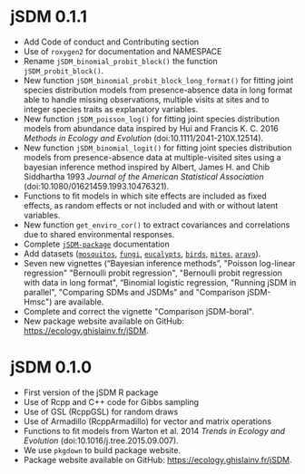 # jSDM 0.1.1
* Add Code of conduct and Contributing section 
* Use of `roxygen2` for documentation and NAMESPACE 
* Rename  `jSDM_binomial_probit_block()` the function `jSDM_probit_block()`.
* New function `jSDM_binomial_probit_block_long_format()` for fitting joint species distribution models from presence-absence data in long format able to handle missing observations, multiple visits at sites and to integer species traits as explanatory variables.  
* New function `jSDM_poisson_log()` for fitting joint species distribution models from abundance data inspired by Hui and Francis K. C. 2016 _Methods in Ecology and Evolution_ (doi:10.1111/2041-210X.12514).
* New function `jSDM_binomial_logit()` for fitting joint species distribution models from presence-absence data at multiple-visited sites using a bayesian inference method inspired by Albert, James H. and Chib Siddhartha 1993 _Journal of the American Statistical Association_ (doi:10.1080/01621459.1993.10476321).
* Functions to fit models in which site effects are included as fixed effects, as random effects or not included and with or without latent variables.
* New function `get_enviro_cor()` to extract covariances and correlations due to shared environmental responses. 
* Complete [`jSDM-package`](https://ecology.ghislainv.fr/jSDM/reference/jSDM-package.html) documentation 
* Add datasets ([`mosquitos`](https://ecology.ghislainv.fr/jSDM/reference/mosquitos.html), [`fungi`](https://ecology.ghislainv.fr/jSDM/reference/fungi.html), [`eucalypts`](https://ecology.ghislainv.fr/jSDM/reference/eucalypts.html), [`birds`](https://ecology.ghislainv.fr/jSDM/reference/birds.html), [`mites`](https://ecology.ghislainv.fr/jSDM/reference/mites.html), [`aravo`](https://ecology.ghislainv.fr/jSDM/reference/aravo.html)). 
* Seven new vignettes (“Bayesian inference methods”, "Poisson log-linear regression" "Bernoulli probit regression", "Bernoulli probit regression with data in long format", “Binomial logistic regression, "Running jSDM in parallel", "Comparing SDMs and JSDMs" and "Comparison jSDM-Hmsc") are available.
* Complete and correct the vignette "Comparison jSDM-boral". 
* New package website available on GitHub: <https://ecology.ghislainv.fr/jSDM>.

# jSDM 0.1.0

* First version of the jSDM R package
* Use of Rcpp and C++ code for Gibbs sampling
* Use of GSL (RcppGSL) for random draws
* Use of Armadillo (RcppArmadillo) for vector and matrix operations
* Functions to fit models from Warton et al. 2014 _Trends in Ecology and Evolution_ (doi:10.1016/j.tree.2015.09.007).
* We use `pkgdown` to build package website.
* Package website available on GitHub: <https://ecology.ghislainv.fr/jSDM>.
